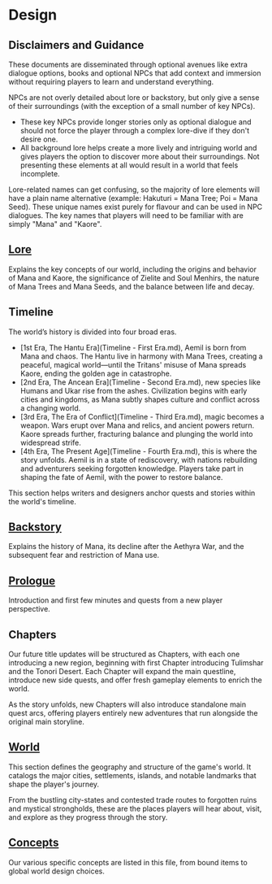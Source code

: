 # Design

## Disclaimers and Guidance

These documents are disseminated through optional avenues like extra dialogue options, books and optional NPCs that add context and immersion without requiring players to learn and understand everything.

NPCs are not overly detailed about lore or backstory, but only give a sense of their surroundings (with the exception of a small number of key NPCs).
- These key NPCs provide longer stories only as optional dialogue and should not force the player through a complex lore-dive if they don't desire one.
- All background lore helps create a more lively and intriguing world and gives players the option to discover more about their surroundings. Not presenting these elements at all would result in a world that feels incomplete.

Lore-related names can get confusing, so the majority of lore elements will have a plain name alternative (example: Hakuturi = Mana Tree; Poi = Mana Seed). These unique names exist purely for flavour and can be used in NPC dialogues. The key names that players will need to be familiar with are simply "Mana" and "Kaore".

## [Lore](Lore.md)

Explains the key concepts of our world, including the origins and behavior of Mana and Kaore, the significance of Zielite and Soul Menhirs, the nature of Mana Trees and Mana Seeds, and the balance between life and decay.

## Timeline

The world’s history is divided into four broad eras.
- [1st Era, The Hantu Era](Timeline - First Era.md), Aemil is born from Mana and chaos. The Hantu live in harmony with Mana Trees, creating a peaceful, magical world—until the Tritans' misuse of Mana spreads Kaore, ending the golden age in catastrophe.
- [2nd Era, The Ancean Era](Timeline - Second Era.md), new species like Humans and Ukar rise from the ashes. Civilization begins with early cities and kingdoms, as Mana subtly shapes culture and conflict across a changing world.
- [3rd Era, The Era of Conflict](Timeline - Third Era.md), magic becomes a weapon. Wars erupt over Mana and relics, and ancient powers return. Kaore spreads further, fracturing balance and plunging the world into widespread strife.
- [4th Era, The Present Age](Timeline - Fourth Era.md), this is where the story unfolds. Aemil is in a state of rediscovery, with nations rebuilding and adventurers seeking forgotten knowledge. Players take part in shaping the fate of Aemil, with the power to restore balance.

This section helps writers and designers anchor quests and stories within the world's timeline.
 
## [Backstory](Backstory.md)

Explains the history of Mana, its decline after the Aethyra War, and the subsequent fear and restriction of Mana use.

## [Prologue](Prologue.md)

Introduction and first few minutes and quests from a new player perspective.

## Chapters

Our future title updates will be structured as Chapters, with each one introducing a new region, beginning with first Chapter introducing Tulimshar and the Tonori Desert.
Each Chapter will expand the main questline, introduce new side quests, and offer fresh gameplay elements to enrich the world.

As the story unfolds, new Chapters will also introduce standalone main quest arcs, offering players entirely new adventures that run alongside the original main storyline.

## [World](World.md)

This section defines the geography and structure of the game's world. It catalogs the major cities, settlements, islands, and notable landmarks that shape the player's journey.

From the bustling city-states and contested trade routes to forgotten ruins and mystical strongholds, these are the places players will hear about, visit, and explore as they progress through the story.

## [Concepts](Concepts.md)

Our various specific concepts are listed in this file, from bound items to global world design choices.
